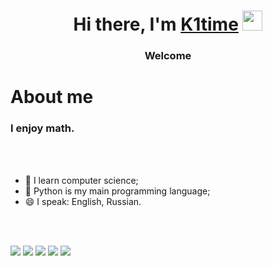 <h1 align="center">Hi there, I'm <a href="https://github.com/k1time/" target="_blank">K1time</a> 
<img src="https://github.com/blackcater/blackcater/raw/main/images/Hi.gif" height="32"/></h1>
<h3 align="center">Welcome</h3>
<h1>About me</h1>
<h3>I enjoy math.</h3>
<br><br>

- 🔭 I learn computer science;
- 🌱 Python is my main programming language;
- 😄 I speak: English, Russian.

<br><br>

![](https://github-profile-summary-cards.vercel.app/api/cards/profile-details?username=k1time&theme=default)
![](https://github-profile-summary-cards.vercel.app/api/cards/most-commit-language?username=k1time&theme=default)
![](https://github-profile-summary-cards.vercel.app/api/cards/repos-per-language?username=k1time&theme=default)
![](https://github-profile-summary-cards.vercel.app/api/cards/stats?username=k1time&theme=default)
![](https://github-profile-summary-cards.vercel.app/api/cards/productive-time?username=k1time&theme=default)
